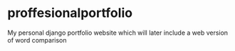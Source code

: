# proffesionalportfolio
My personal django portfolio website which will later include a web version of word comparison
